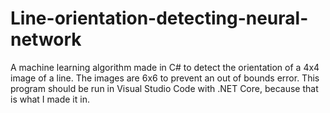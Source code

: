 # Line-orientation-detecting-neural-network
A machine learning algorithm made in C# to detect the orientation of a 4x4 image of a line. The images are 6x6 to prevent an out of bounds error. This program should be run in Visual Studio Code with .NET Core, because that is what I made it in.

